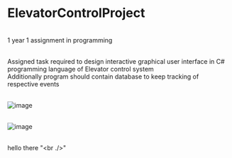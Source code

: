 # ElevatorControlProject
<br /> 1 year 1 assignment in programming

<br />Assigned task required to design interactive graphical user interface in C# programming language of Elevator control system
<br />Additionally program should contain database to keep tracking of respective events

<br />![image](https://user-images.githubusercontent.com/58305266/192171313-fb7ae6a3-2030-47a6-8683-e34a5d679735.png)


<br />![image](https://user-images.githubusercontent.com/58305266/192171250-99aef4c2-23f3-4075-b5ff-fa3e45946de1.png)


<br /> hello there  "<br ./>"
